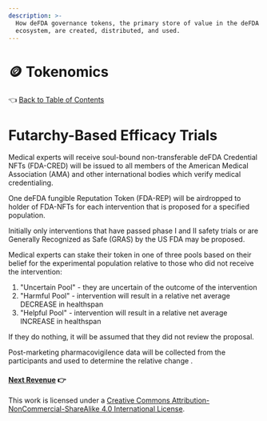 ```yaml
---
description: >-
  How deFDA governance tokens, the primary store of value in the deFDA
  ecosystem, are created, distributed, and used.
---
```


# 🪙 Tokenomics

👈 [Back to Table of Contents](../)

# Futarchy-Based Efficacy Trials

Medical experts will receive soul-bound non-transferable deFDA Credential NFTs (FDA-CRED) will be issued to all members
of the American Medical Association (AMA) and other international bodies which verify medical credentialing.

One deFDA fungible Reputation Token (FDA-REP) will be airdropped to holder of FDA-NFTs for each intervention that is
proposed for a specified population.

Initially only interventions that have passed phase I and II safety trials or are Generally Recognized as Safe (GRAS)
by the US FDA may be proposed.

Medical experts can stake their token in one of three pools based on their belief for the experimental population
relative to those who did not receive the intervention:
 1. "Uncertain Pool" - they are uncertain of the outcome of the intervention
 2. "Harmful Pool" - intervention will result in a relative net average DECREASE in healthspan
 3. "Helpful Pool" - intervention will result in a relative net average INCREASE in healthspan

If they do nothing, it will be assumed that they did not review the proposal.

Post-marketing pharmacovigilence data will be collected from the participants and used to determine the relative change
.



#### [Next Revenue](7-revenue.md) 👉

This work is licensed under a [Creative Commons Attribution-NonCommercial-ShareAlike 4.0 International License](http://creativecommons.org/licenses/by-nc-sa/4.0/).
